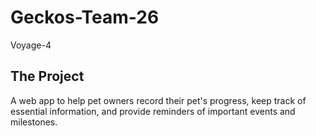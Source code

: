 # Geckos-Team-26
Voyage-4

## The Project
A web app to help pet owners record their pet's progress, keep track of essential information, and provide reminders of important events and milestones.